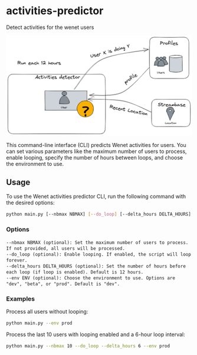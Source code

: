 # activities-predictor

Detect activities for the wenet users

![architecture](images/activities_detector.png)

This command-line interface (CLI) predicts Wenet activities for users. You can set various parameters like the maximum number of users to process, enable looping, specify the number of hours between loops, and choose the environment to use.

## Usage

To use the Wenet activities predictor CLI, run the following command with the desired options:

```bash
python main.py [--nbmax NBMAX] [--do_loop] [--delta_hours DELTA_HOURS] [--env ENV]
```

### Options

    --nbmax NBMAX (optional): Set the maximum number of users to process. If not provided, all users will be processed.
    --do_loop (optional): Enable looping. If enabled, the script will loop forever.
    --delta_hours DELTA_HOURS (optional): Set the number of hours before each loop (if loop is enabled). Default is 12 hours.
    --env ENV (optional): Choose the environment to use. Options are "dev", "beta", or "prod". Default is "dev".

### Examples

Process all users without looping:

```bash
python main.py --env prod
```

Process the last 10 users with looping enabled and a 6-hour loop interval:

```bash
python main.py --nbmax 10 --do_loop --delta_hours 6 --env prod
```
